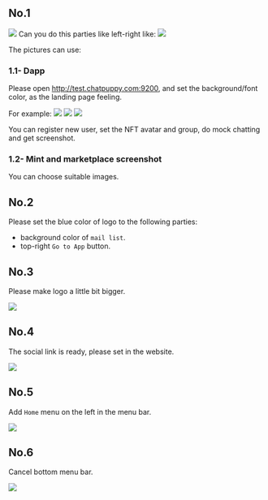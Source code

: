 ## No.1
![](https://tva1.sinaimg.cn/large/008i3skNgy1gz1us6d8oqj31e70u0juo.jpg)
Can you do this parties like left-right like:
![](https://tva1.sinaimg.cn/large/008i3skNgy1gz1uub1a6jj30u01790wt.jpg)

The pictures can use:
### 1.1- Dapp
Please open http://test.chatpuppy.com:9200, and set the background/font color, as the landing page feeling.

For example:
![](https://tva1.sinaimg.cn/large/008i3skNgy1gz1klo36ftj30m80cxt9v.jpg)
![](https://tva1.sinaimg.cn/large/008i3skNgy1gz1klcgdcmj30m80dc3zg.jpg)
![](https://tva1.sinaimg.cn/large/008i3skNgy1gz1l1r6qvcj31e00u0aej.jpg)

You can register new user, set the NFT avatar and group, do mock chatting and get screenshot.

### 1.2- Mint and marketplace screenshot
You can choose suitable images.

## No.2
Please set the blue color of logo to the following parties:
* background color of `mail list`.
* top-right `Go to App` button.

## No.3
Please make logo a little bit bigger.

![](https://tva1.sinaimg.cn/large/008i3skNgy1gz1v0b7bv5j30aq02owed.jpg)

## No.4
The social link is ready, please set in the website.

![](https://tva1.sinaimg.cn/large/008i3skNgy1gz1v9o01t0j30h802o0sk.jpg)

## No.5
Add `Home` menu on the left in the menu bar.

![](https://tva1.sinaimg.cn/large/008i3skNgy1gz1varcwkzj30ie02o745.jpg)

## No.6
Cancel bottom menu bar.

![](https://tva1.sinaimg.cn/large/008i3skNgy1gz1vbg53d9j30k802sq2u.jpg)